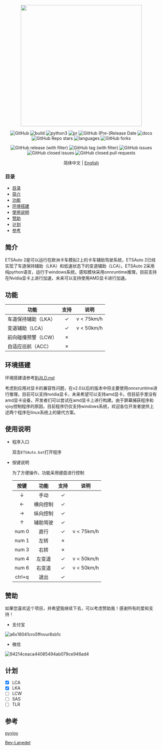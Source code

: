 <div align="center">
  <img src="https://github.com/Yutong-gannis/ETSAuto/assets/69740611/9ebe1832-46bc-408a-a2a5-692985454c27" width="400" height="400"/>

  ![GitHub](https://img.shields.io/github/license/Yutong-gannis/ETSAuto)
  ![build](https://img.shields.io/badge/build-passing-green)
  ![python3](https://img.shields.io/badge/python3-pass-green)
  ![pr](https://img.shields.io/badge/PRs-welcome-brightgreen)
  ![GitHub (Pre-)Release Date](https://img.shields.io/github/release-date-pre/Yutong-gannis/ETSAuto)
  ![docs](https://img.shields.io/badge/docs-latest-blue)
  ![GitHub Repo stars](https://img.shields.io/github/stars/Yutong-gannis/ETSAuto)
  ![languages](https://img.shields.io/github/languages/top/yutong-gannis/ETSAuto)
  ![GitHub forks](https://img.shields.io/github/forks/Yutong-gannis/ETSAuto)
  
  ![GitHub release (with filter)](https://img.shields.io/github/v/release/Yutong-gannis/ETSAuto)
  ![GitHub tag (with filter)](https://img.shields.io/github/v/tag/Yutong-gannis/ETSAuto)
  ![GitHub issues](https://img.shields.io/github/issues/Yutong-gannis/ETSAuto)
  ![GitHub closed issues](https://img.shields.io/github/issues-closed/Yutong-gannis/ETSAuto)
  ![GitHub closed pull requests](https://img.shields.io/github/issues-pr-closed/Yutong-gannis/ETSAuto)

</div>

<div align="center">
    
简体中文 | [English](https://github.com/Yutong-gannis/ETSAuto/blob/v2.x/README_en.md)

</div>

### 目录
  - [目录](#目录)
  - [简介](#简介)
  - [功能](#功能)
  - [环境搭建](#环境搭建)
  - [使用说明](#使用说明)
  - [赞助](#赞助)
  - [计划](#计划)
  - [参考](#参考)

## 简介
ETSAuto 2是可以运行在欧洲卡车模拟2上的卡车辅助驾驶系统，ETSAuto 2已经实现了车道保持辅助（LKA）和低速状态下的变道辅助（LCA）。ETSAuto 2采用纯python语言，运行于windows系统，感知模块采用onnruntime推理，目前支持在Nvidia显卡上进行加速，未来可以支持使用AMD显卡进行加速。

## 功能
| 功能               | 支持  | 说明 |
| ---                | :---: | --- |
| 车道保持辅助（LKA） | ✓     | v < 75km/h |
| 变道辅助（LCA）     | ✓    | v < 50km/h |
| 前向碰撞预警（LCW） | ✗    |     |
| 自适应巡航（ACC）   | ✗    |     |

## 环境搭建
环境搭建请参考[BUILD.md](https://github.com/Yutong-gannis/ETSAuto/blob/v2.0dev/BUILD.md)

考虑到应用对显卡的兼容性问题，在v2.0以后的版本中将主要使用onnxruntime进行推理，目前可以支持nvidia显卡，未来希望可以支持amd显卡。但目前手里没有amd显卡设备，开发者们可以尝试在amd显卡上进行构建。由于屏幕捕获程序和vjoy控制程序的原因，目前程序仍仅支持windows系统，欢迎各位开发者提供上述两个程序在linux系统上的替代方案。

## 使用说明
+ 程序入口
  
  双击`ETSAuto.bat`打开程序

+ 按键说明

  为了方便操作，功能采用键盘进行控制

  | 按键   | 功能     | 支持  | 说明 |
  | :---:  | :---:    | :---: | ---    |
  | &darr; | 手动     | ✓     |     |
  | &larr; | 横向控制 | ✓     |     |
  | &rarr; | 纵向控制 | ✓     |     |
  | &uarr; | 辅助驾驶 | ✓     |     |
  | num 0  | 直行     | ✓     | v < 75km/h |
  | num 1  | 左转     | ✗     |     |
  | num 3  | 右转     | ✗     |     |
  | num 4  | 左变道   | ✓     | v < 50km/h |
  | num 6  | 右变道   | ✓     | v < 50km/h |
  | ctrl+q | 退出     | ✓     |     |



## 赞助
如果您喜欢这个项目，并希望我继续下去，可以考虑赞助我！感谢所有的爱和支持！

+ 支付宝

![a6x18041cro5ffnvur8sb1c](https://github.com/Yutong-gannis/ETSAuto/assets/69740611/11d36472-3cfa-42bc-b8ef-f71576f872c7)

+ 微信

![94214ceaca44085494ab079ce946ad4](https://github.com/Yutong-gannis/ETSAuto/assets/69740611/f455eab6-76f4-4a56-b5a8-5ec313f506f1)


## 计划
- [x] LCA
- [x] LKA
- [ ] LCW
- [ ] SAS
- [ ] TLR

## 参考
[pyvjoy](https://github.com/tidzo/pyvjoy)

[Bev-Lanedet](https://github.com/gigo-team/bev_lane_det)
